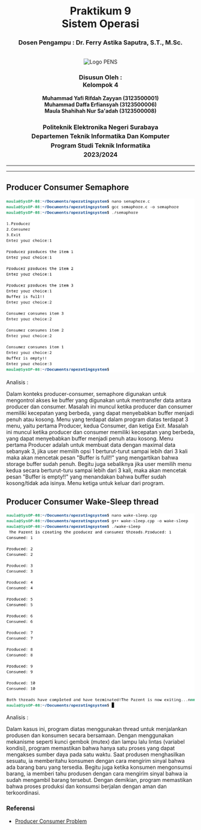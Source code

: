 <div align="center">
  <h1 class="text-align: center;font-weight: bold">Praktikum 9<br>Sistem Operasi</h1>
  <h3 class="text-align: center;">Dosen Pengampu : Dr. Ferry Astika Saputra, S.T., M.Sc.</h3>
</div>
<br />
<div align="center">
  <img src="https://upload.wikimedia.org/wikipedia/id/4/44/Logo_PENS.png" alt="Logo PENS">
  <h3 style="text-align: center;">Disusun Oleh : <br>Kelompok 4</h3>
  <p style="text-align: center;">
    <strong>Muhammad Yafi Rifdah Zayyan (3123500001)</strong><br>
    <strong>Muhammad Daffa Erfiansyah (3123500006)</strong><br>
    <strong>Maula Shahihah Nur Sa'adah (3123500008)</strong>
  </p>

<h3 style="text-align: center;line-height: 1.5">Politeknik Elektronika Negeri Surabaya<br>Departemen Teknik Informatika Dan Komputer<br>Program Studi Teknik Informatika<br>2023/2024</h3>
  <hr><hr>
</div>

## Producer Consumer Semaphore

![App Screenshot](img/semaphore.png)

Analisis : 

Dalam konteks producer-consumer, semaphore digunakan untuk mengontrol akses ke buffer yang digunakan untuk mentransfer data antara producer dan consumer. Masalah ini muncul ketika producer dan consumer memiliki kecepatan yang berbeda, yang dapat menyebabkan buffer menjadi penuh atau kosong. Menu yang terdapat dalam program diatas terdapat 3 menu, yaitu pertama Producer, kedua Consumer, dan ketiga Exit. Masalah ini muncul ketika producer dan consumer memiliki kecepatan yang berbeda, yang dapat menyebabkan buffer menjadi penuh atau kosong. Menu pertama Producer adalah untuk membuat data dengan maximal data sebanyak 3, jika user memilih opsi 1 berturut-turut sampai lebih dari 3 kali maka akan mencetak pesan "Buffer is full!!" yang mengartikan bahwa storage buffer sudah penuh. Begitu juga sebaliknya jika user memilih menu kedua secara berturut-turu sampai lebih dari 3 kali, maka akan mencetak pesan "Buffer is empty!!" yang menandakan bahwa buffer sudah kosong/tidak ada isinya. Menu ketiga untuk keluar dari program.

## Producer Consumer Wake-Sleep thread

![App Screenshot](img/wake-sleep.png)

Analisis : 

Dalam kasus ini, program diatas menggunakan thread untuk menjalankan produsen dan konsumen secara bersamaan. Dengan menggunakan mekanisme seperti kunci gembok (mutex) dan lampu lalu lintas (variabel kondisi), program memastikan bahwa hanya satu proses yang dapat mengakses sumber daya pada satu waktu. Saat produsen menghasilkan sesuatu, ia memberitahu konsumen dengan cara mengirim sinyal bahwa ada barang baru yang tersedia. Begitu juga ketika konsumen mengonsumsi barang, ia memberi tahu produsen dengan cara mengirim sinyal bahwa ia sudah mengambil barang tersebut. Dengan demikian, program memastikan bahwa proses produksi dan konsumsi berjalan dengan aman dan terkoordinasi.

### Referensi

- [Producer Consumer Problem](https://www.geeksforgeeks.org/producer-consumer-problem-in-c/)
